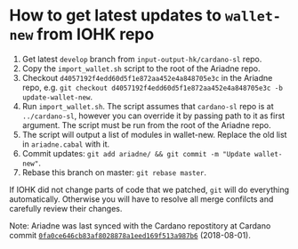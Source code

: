 How to get latest updates to `wallet-new` from IOHK repo
========================================================

1. Get latest `develop` branch from `input-output-hk/cardano-sl` repo.
2. Copy the `import_wallet.sh` script to the root of the Ariadne repo.
3. Checkout `d4057192f4edd60d5f1e872aa452e4a848705e3c` in the Ariadne repo, e.g.
   `git checkout d4057192f4edd60d5f1e872aa452e4a848705e3c -b update-wallet-new`.
4. Run `import_wallet.sh`. The script assumes that `cardano-sl` repo is at
`../cardano-sl`, however you can override it by passing path to it as first argument. The script must be run from the root of the Ariadne repo.
5. The script will output a list of modules in wallet-new. Replace the old list in `ariadne.cabal` with it.
6. Commit updates: `git add ariadne/ && git commit -m "Update wallet-new"`.
7. Rebase this branch on master: `git rebase master`.

If IOHK did not change parts of code that we patched, `git` will do everything automatically.
Otherwise you will have to resolve all merge confilcts and carefully review their changes.

Note: Ariadne was last synced with the Cardano repostitory at Cardano commit [`0fa0ce646cb83af8028878a1eed169f513a987b6`](https://github.com/input-output-hk/cardano-sl/tree/0fa0ce646cb83af8028878a1eed169f513a987b6) (2018-08-01).
